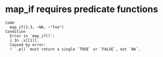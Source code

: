 # map_if requires predicate functions

    Code
      map_if(1:3, ~NA, ~"foo")
    Condition
      Error in `map_if()`:
      i In .x[[1]].
      Caused by error:
      ! `.p()` must return a single `TRUE` or `FALSE`, not `NA`.

